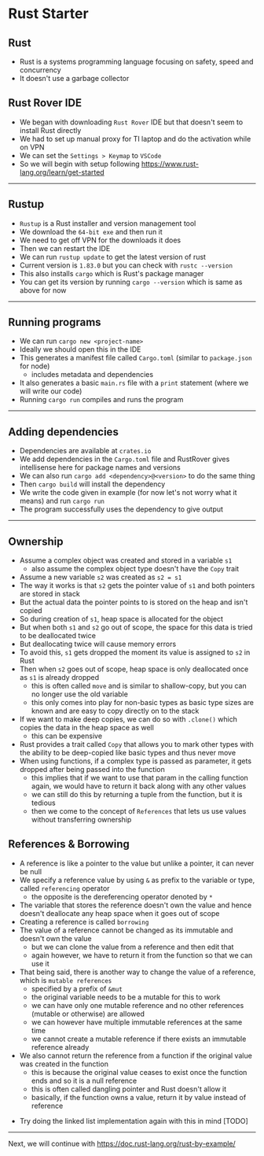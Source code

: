 # Rust Starter

## Rust

- Rust is a systems programming language focusing on safety, speed and concurrency
- It doesn't use a garbage collector

## Rust Rover IDE

- We began with downloading `Rust Rover` IDE but that doesn't seem to install Rust directly
- We had to set up manual proxy for TI laptop and do the activation while on VPN
- We can set the `Settings > Keymap` to `VSCode`
- So we will begin with setup following https://www.rust-lang.org/learn/get-started

---

## Rustup

- `Rustup` is a Rust installer and version management tool
- We download the `64-bit exe` and then run it
- We need to get off VPN for the downloads it does
- Then we can restart the IDE
- We can run `rustup update` to get the latest version of rust
- Current version is `1.83.0` but you can check with `rustc --version`
- This also installs `cargo` which is Rust's package manager
- You can get its version by running `cargo --version` which is same as above for now

---

## Running programs

- We can run `cargo new <project-name>`
- Ideally we should open this in the IDE
- This generates a manifest file called `Cargo.toml` (similar to `package.json` for node)
  - includes metadata and dependencies
- It also generates a basic `main.rs` file with a `print` statement (where we will write our code)
- Running `cargo run` compiles and runs the program

---

## Adding dependencies

- Dependencies are available at `crates.io` 
- We add dependencies in the `Cargo.toml` file and RustRover gives intellisense here for package names and versions
- We can also run `cargo add <dependency>@<version>` to do the same thing
- Then `cargo build` will install the dependency
- We write the code given in example (for now let's not worry what it means) and run `cargo run`
- The program successfully uses the dependency to give output

---

## Ownership

- Assume a complex object was created and stored in a variable `s1`
  - also assume the complex object type doesn't have the `Copy` trait
- Assume a new variable `s2` was created as `s2 = s1`
- The way it works is that `s2` gets the pointer value of `s1` and both pointers are stored in stack
- But the actual data the pointer points to is stored on the heap and isn't copied
- So during creation of `s1`, heap space is allocated for the object
- But when both `s1` and `s2` go out of scope, the space for this data is tried to be deallocated twice
- But deallocating twice will cause memory errors
- To avoid this, `s1` gets dropped the moment its value is assigned to `s2` in Rust
- Then when `s2` goes out of scope, heap space is only deallocated once as `s1` is already dropped
  - this is often called `move` and is similar to shallow-copy, but you can no longer use the old variable
  - this only comes into play for non-basic types as basic type sizes are known and are easy to copy directly on to the stack
- If we want to make deep copies, we can do so with `.clone()` which copies the data in the heap space as well
  - this can be expensive
- Rust provides a trait called `Copy` that allows you to mark other types with the ability to be deep-copied like basic types and thus never move
- When using functions, if a complex type is passed as parameter, it gets dropped after being passed into the function
  - this implies that if we want to use that param in the calling function again, we would have to return it back along with any other values
  - we can still do this by returning a tuple from the function, but it is tedious
  - then we come to the concept of `References` that lets us use values without transferring ownership

## References & Borrowing

- A reference is like a pointer to the value but unlike a pointer, it can never be null
- We specify a reference value by using `&` as prefix to the variable or type, called `referencing` operator
  - the opposite is the dereferencing operator denoted by `*`
- The variable that stores the reference doesn't own the value and hence doesn't deallocate any heap space when it goes out of scope
- Creating a reference is called `borrowing`
- The value of a reference cannot be changed as its immutable and doesn't own the value
  - but we can clone the value from a reference and then edit that
  - again however, we have to return it from the function so that we can use it
- That being said, there is another way to change the value of a reference, which is `mutable references`
  - specified by a prefix of `&mut `
  - the original variable needs to be a mutable for this to work
  - we can have only one mutable reference and no other references (mutable or otherwise) are allowed
  - we can however have multiple immutable references at the same time
  - we cannot create a mutable reference if there exists an immutable reference already
- We also cannot return the reference from a function if the original value was created in the function
  - this is because the original value ceases to exist once the function ends and so it is a null reference
  - this is often called dangling pointer and Rust doesn't allow it
  - basically, if the function owns a value, return it by value instead of reference

* Try doing the linked list implementation again with this in mind [TODO]

---

Next, we will continue with https://doc.rust-lang.org/rust-by-example/
